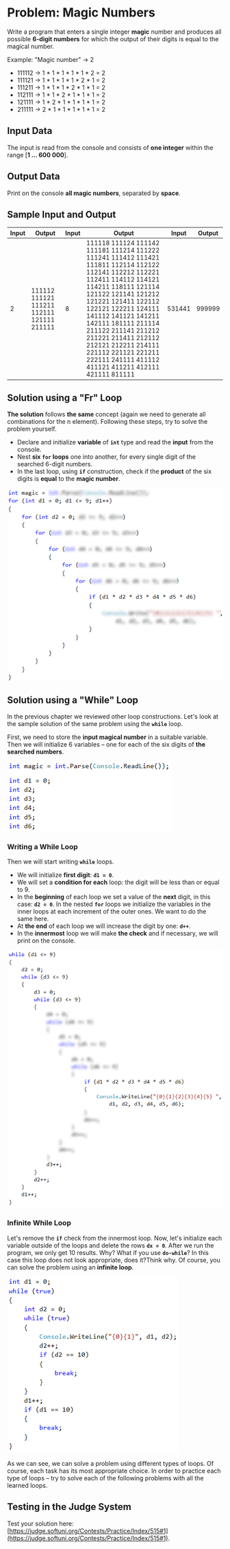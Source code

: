 # Problem: Magic Numbers

Write a program that enters a single integer **magic** number and produces all possible **6-digit numbers** for which the output of their digits is equal to the magical number.

Example: "Magic number" &rarr; 2
-	111112 &rarr; 1 \* 1 \* 1 \* 1 \* 1 \* 2 = 2
-	111121 &rarr; 1 \* 1 \* 1 \* 1 \* 2 \* 1 = 2
-	111211 &rarr; 1 \* 1 \* 1 \* 2 \* 1 \* 1 = 2
-	112111 &rarr; 1 \* 1 \* 2 \* 1 \* 1 \* 1 = 2
-	121111 &rarr; 1 \* 2 \* 1 \* 1 \* 1 \* 1 = 2
-	211111 &rarr; 2 \* 1 \* 1 \* 1 \* 1 \* 1 = 2

## Input Data

The input is read from the console and consists of **one integer** within the range [**1 … 600 000**].

## Output Data

Print on the console **all magic numbers**, separated by **space**.

## Sample Input and Output

| Input | Output | Input | Output | Input | Output |
| --- | --- | --- | --- | --- | --- |
|2|111112 111121 111211 112111 121111 211111|8|111118 111124 111142 111181 111214 111222 111241 111412 111421 111811 112114 112122 112141 112212 112221 112411 114112 114121 114211 118111 121114 121122 121141 121212 121221 121411 122112 122121 122211 124111 141112 141121 141211 142111 181111 211114 211122 211141 211212 211221 211411 212112 212121 212211 214111 221112 221121 221211 222111 241111 411112 411121 411211 412111 421111 811111|531441|999999|

## Solution using a "Fr" Loop

**The solution** follows **the same** concept (again we need to generate all combinations for the n element). Following these steps, try to solve the problem yourself.

- Declare and initialize **variable** of **`int`** type and read the **input** from the console.
- Nest **six `for` loops** one into another, for every single digit of the searched 6-digit numbers. 
- In the last loop, using **`if`** construction, check if the **product** of the six digits is **equal** to the **magic number**.

![](/assets/chapter-7-exam-preparation-images/02.magic-numbers-1.png)

## Solution using a "While" Loop

In the previous chapter we reviewed other loop constructions. Let's look at the sample solution of the same problem using the **`while`** loop.

First, we need to store the **input magical number** in a suitable variable. Then we will initialize 6 variables – one for each of the six digits of **the searched numbers**. 

![](/assets/chapter-7-exam-preparation-images/02.magic-numbers-2.png)

### Writing a While Loop

Then we will start writing **`while`** loops.

- We will initialize **first digit**: **`d1 = 0`**.
- We will set a **condition for each** loop: the digit will be less than or equal to 9.
- In the **beginning** of each loop we set a value of the **next** digit, in this case: **`d2 = 0`**. In the nested **`for`** loops we initialize the variables in the inner loops at each increment of the outer ones. We want to do the same here.
- At **the end** of each loop we will increase the digit by one: **`d++`**.
- In the **innermost** loop we will make **the check** and if necessary, we will print on the console.

![](/assets/chapter-7-exam-preparation-images/02.magic-numbers-3.png)

### Infinite While Loop

Let's remove the **`if`** check from the innermost loop. Now, let's initialize each variable outside of the loops and delete the rows **`dx = 0`**. After we run the program, we only get 10 results. Why? What if you use **`do-while`**? In this case this loop does not look appropriate, does it?Think why. Of course, you can solve the problem using an **infinite loop**.

![](/assets/chapter-7-exam-preparation-images/02.magic-numbers-4.png)

As we can see, we can solve a problem using different types of loops. Of course, each task has its most appropriate choice. In order to practice each type of loops – try to solve each of the following problems with all the learned loops.

## Testing in the Judge System

Test your solution here: [https://judge.softuni.org/Contests/Practice/Index/515#1](https://judge.softuni.org/Contests/Practice/Index/515#1).
